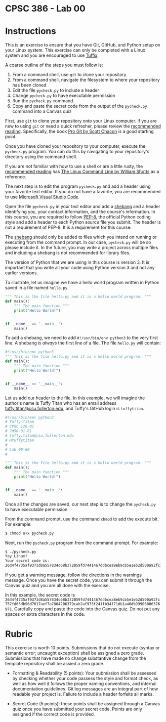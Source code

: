 # CPSC 386 - Lab 00

# Instructions

This is an exercise to ensure that you have Git, GitHub, and Python setup on your Linux system. This exercise can only be completed with a Linux system and you are encouraged to use [Tuffix](https://github.com/kevinwortman/tuffix).

A coarse outline of the steps you must follow is:

1. From a command shell, use `git` to clone your repository
1. From a command shell, navigate the filesystem to where your repository has been cloned
1. Edit the file `pycheck.py` to include a header
1. Change `pycheck.py` to have executable permission
1. Run the `pycheck.py` command.
1. Copy and paste the secret code from the output of the `pycheck.py` command into a Canvas quiz


First, use `git` to clone your repository onto your Linux computer. If you are new to using `git` or need a quick refresher, please review the [recommended reading](https://docs.google.com/document/d/184U-IQ0DrmlVlPMySjKaYxq2M-ScNvgX8NRa1Kkuk9Q/edit). Specifically, the book [Pro Git by Scott Chacon](https://git-scm.com/book/en/v2) is a good starting point.

Once you have cloned your repository to your computer, execute the `pycheck.py` program. You can do this by navigating to your repository's directory using the command shell.

If you are not familiar with how to use a shell or are a little rusty, the [recommended reading](https://docs.google.com/document/d/184U-IQ0DrmlVlPMySjKaYxq2M-ScNvgX8NRa1Kkuk9Q/edit) has [The Linux Command Line by William Shotts](http://linuxcommand.org/tlcl.php) as a reference.

The next step is to edit the program `pycheck.py` and add a header using your favorite text editor. If you do not have a favorite, you are recommended to use [Microsoft Visual Studio Code](https://code.visualstudio.com/).

Open the file `pycheck.py` in your text editor and add a [shebang](https://en.wikipedia.org/wiki/Shebang_(Unix)) and a header identifying you, your contact information, and the course's information. In this course, you are required to follow [PEP-8](https://www.python.org/dev/peps/pep-0008/), the official Python coding style and add a header to each Python source file you submit. The header is not a requirement of PEP-8. It is a requirement for this course.

The [shebang](https://en.wikipedia.org/wiki/Shebang_(Unix)) should only be added to files which you intend on running or executing from the command prompt. In our case, `pycheck.py` will be so please include it. In the future, you may write a project across multiple files and including a shebang is not recommended for library files.

The version of Python that we are using in this course is version 3. It is important that you write all your code using Python version 3 and not any earlier versions.

To illustrate, let us imagine we have a hello world program written in Python saved in a file named `hello.py`.

```python
""" This is the file hello.py and it is a hello world program. """
def main():
    """ The main function """
    print("Hello World!")


if __name__ == '__main__':
    main()

```

To add a shebang, we need to add `#!/usr/bin/env python3` to the very first line. A shebang is _always_ the first line of a file. The file `hello.py` will contain:
```python
#!/usr/bin/env python3
""" This is the file hello.py and it is a hello world program. """
def main():
    """ The main function """
    print("Hello World!")


if __name__ == '__main__':
    main()

```

Let us add our header to the file. In this example, we will imagine the author's name is Tuffy Titan who has an email address tuffy.titan@csu.fullerton.edu, and Tuffy's GitHub login is `tuffytitan`.

```python
#!/usr/bin/env python3
# Tuffy Titan
# CPSC 120-01
# 2050-01-01
# tuffy.titan@csu.fullerton.edu
# @tuffytitan
#
# Lab 00-00
#

""" This is the file hello.py and it is a hello world program. """
def main():
    """ The main function """
    print("Hello World!")


if __name__ == '__main__':
    main()

```

Once all the changes are saved, our next step is to change the `pycheck.py` to have executable permission.

From the command prompt, use the command `chmod` to add the execute bit. For example:

```bash
$ chmod u+x pycheck.py
```

Next, run the `pycheck.py` program from the command prompt. For example:

```bash
$ ./pycheck.py 
Yay Linux!
Your secret code is:
26d4f4735af9373d8a557834c68b372059fd7441467ddbcea8eb9cb5e1eb2d500a92fc757fd63db96d7017aef7a7864206379cab2af973f241fb34f71db1a46d%99906006376971
```

If you get a warning message, follow the directions in the warnings message. Once you have the secret code, you can submit it through the Canvas quiz and you are all done with the exercise.

In this example, the secret code is `26d4f4735af9373d8a557834c68b372059fd7441467ddbcea8eb9cb5e1eb2d500a92fc757fd63db96d7017aef7a7864206379cab2af973f241fb34f71db1a46d%99906006376971`. Carefully copy and paste the code into the Canvas quiz. Do not put any spaces or extra characters in the code.


# Rubric

This exercise is worth 10 points. Submissions that do not execute (syntax or semantic error; uncaught exception) shall be assigned a zero grade. Submissions that have made no change substantive change from the template repository shall be assied a zero grade.

* Formatting & Readability (5 points): Your submission shall be assessed by checking whether your code passess the style and format check, as well as how well it follows the proper naming conventions, and internal documentation guidelines. Git log messages are an integral part of how readable your project is. Failure to include a header forfeits all marks. 

* Secret Code (5 points): these points shall be assigned through a Canvas quiz once you have submitted your secret code. Points are only assigned if the correct code is provided.

